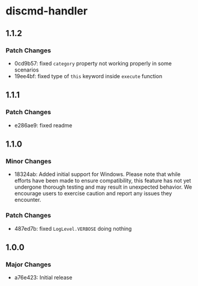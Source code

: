 # discmd-handler

## 1.1.2

### Patch Changes

- 0cd9b57: fixed `category` property not working properly in some scenarios
- 19ee4bf: fixed type of `this` keyword inside `execute` function

## 1.1.1

### Patch Changes

- e286ae9: fixed readme

## 1.1.0

### Minor Changes

- 18324ab: Added initial support for Windows.
  Please note that while efforts have been made to ensure compatibility, this feature has not yet undergone thorough testing and may result in unexpected behavior. We encourage users to exercise caution and report any issues they encounter.

### Patch Changes

- 487ed7b: fixed `LogLevel.VERBOSE` doing nothing

## 1.0.0

### Major Changes

- a76e423: Initial release
